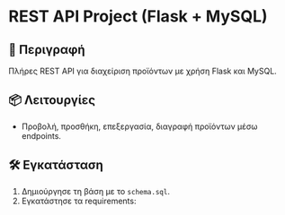 # REST API Project (Flask + MySQL)

## 🚀 Περιγραφή
Πλήρες REST API για διαχείριση προϊόντων με χρήση Flask και MySQL.

## 📦 Λειτουργίες
- Προβολή, προσθήκη, επεξεργασία, διαγραφή προϊόντων μέσω endpoints.

## 🛠️ Εγκατάσταση

1. Δημιούργησε τη βάση με το `schema.sql`.
2. Εγκατάστησε τα requirements:

